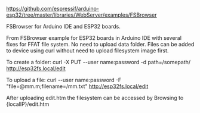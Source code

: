 https://github.com/espressif/arduino-esp32/tree/master/libraries/WebServer/examples/FSBrowser

FSBrowser for Arduino IDE and ESP32 boards.

From FSBrowser example for ESP32 boards in Arduino IDE with several fixes for FFAT file system.  No need to upload data folder.  Files can be added to device using curl without need to upload filesystem image first.

To create a folder:
  curl -X PUT --user name:password -d path=/somepath/ http://esp32fs.local/edit

To upload a file:
  curl --user name:password -F "file=@mm.m;filename=/mm.txt" http://esp32fs.local/edit

After uploading edit.htm the filesystem can be accessed by Browsing to {localIP}/edit.htm
